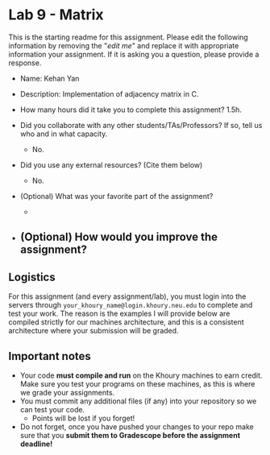 # Lab 9 - Matrix

This is the starting readme for this assignment.  Please edit the following information by removing the "*edit me*" and replace it with appropriate information your assignment. If it is asking you a question, please provide a response.

- Name: Kehan Yan

- Description: Implementation of adjacency matrix in C.

- How many hours did it take you to complete this assignment? 1.5h.

- Did you collaborate with any other students/TAs/Professors? If so, tell us who and in what capacity.
  - No.

- Did you use any external resources? (Cite them below)
  - No.

- (Optional) What was your favorite part of the assignment? 

  - 

- (Optional) How would you improve the assignment? 
  - 

## Logistics

For this assignment (and every assignment/lab), you must login into the servers through `your_khoury_name@login.khoury.neu.edu` to complete and test your work. The reason is the examples I will provide below are compiled strictly for our machines architecture, and this is a consistent architecture where your submission will be graded.

## Important notes

* Your code **must compile and run** on the Khoury machines to earn credit. Make sure you test your programs on these machines, as this is where we grade your assignments.
* You must commit any additional files (if any) into your repository so we can test your code.
  * Points will be lost if you forget!
* Do not forget, once you have pushed your changes to your repo make sure that you **submit them to Gradescope before the assignment deadline!**

